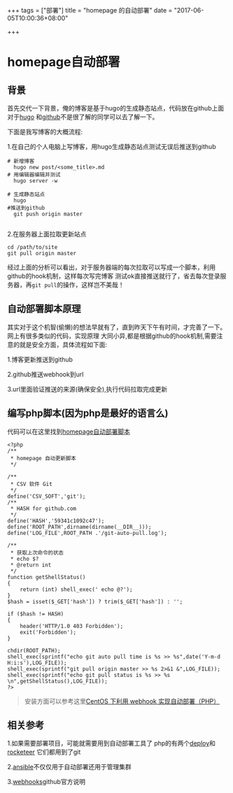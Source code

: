 +++
tags = ["部署"]
title = "homepage 的自动部署"
date = "2017-06-05T10:00:36+08:00"

+++

# homepage自动部署

## 背景

首先交代一下背景，俺的博客是基于hugo的生成静态站点，代码放在github上面 对于[hugo](https://gohugo.io/)
和[github](https://github.com/)不是很了解的同学可以去了解一下。

下面是我写博客的大概流程:

1.在自己的个人电脑上写博客，用hugo生成静态站点测试无误后推送到github

```
# 新增博客
  hugo new post/<some_title>.md
# 用编辑器编辑并测试
  hugo server -w

# 生成静态站点
  hugo
#推送到github
  git push origin master
  
```

2.在服务器上面拉取更新站点

```
cd /path/to/site
git pull origin master
```

经过上面的分析可以看出，对于服务器端的每次拉取可以写成一个脚本，利用github的hook机制，这样每次写完博客
测试ok直接推送就行了，省去每次登录服务器，再`git pull`的操作，这样岂不美哉！

## 自动部署脚本原理

其实对于这个机智(偷懒)的想法早就有了，直到昨天下午有时间，才完善了一下。网上有很多类似的代码，实现原理
大同小异,都是根据github的hook机制,需要注意的就是安全方面，具体流程如下面:

1.博客更新推送到github

2.github推送webhook到url

3.url里面验证推送的来源(确保安全),执行代码拉取完成更新

## 编写php脚本(因为php是最好的语言么)

代码可以在这里找到[homepage自动部署脚本](https://github.com/baykier/homepage/blob/master/froyo.cc/public/index.php)

```
<?php
/**
 * homepage 自动更新脚本
 */

/**
 * CSV 软件 Git
 */
define('CSV_SOFT','git');
/**
 * HASH for github.com
 */
define('HASH','59341c1092c47');
define('ROOT_PATH',dirname(dirname(__DIR__)));
define('LOG_FILE',ROOT_PATH .'/git-auto-pull.log');

/**
 * 获取上次命令的状态
 * echo $?
 * @return int
 */
function getShellStatus()
{
    return (int) shell_exec(' echo @?');
}
$hash = isset($_GET['hash']) ? trim($_GET['hash']) : '';

if ($hash != HASH)
{
    header('HTTP/1.0 403 Forbidden');
    exit('Forbidden');
}

chdir(ROOT_PATH);
shell_exec(sprintf("echo git auto pull time is %s >> %s",date('Y-m-d H:i:s'),LOG_FILE));
shell_exec(sprintf("git pull origin master >> %s 2>&1 &",LOG_FILE));
shell_exec(sprintf("echo git pull status is %s >> %s \n",getShellStatus(),LOG_FILE));
?>
```

> 安装方面可以参考这里[CentOS 下利用 webhook 实现自动部署（PHP）](https://laravel-china.org/topics/2192/centos-under-the-use-of-webhook-to-achieve-automatic-deployment-php)

## 相关参考

1.如果需要部署项目，可能就需要用到自动部署工具了 php的有两个[deploy](https://deployer.org/)和[rocketeer](http://rocketeer.autopergamene.eu/)
它们都用到了git

2.[ansible](https://www.ansible.com/)不仅仅用于自动部署还用于管理集群

3.[webhooks](https://developer.github.com/webhooks/)github官方说明












